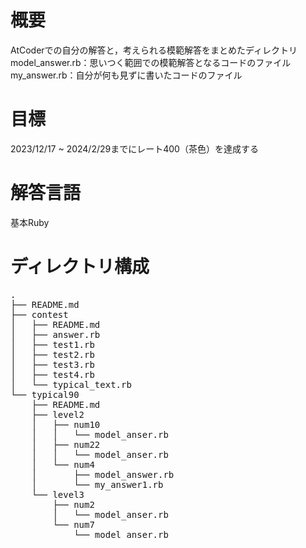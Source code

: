 # 概要
AtCoderでの自分の解答と，考えられる模範解答をまとめたディレクトリ
model_answer.rb：思いつく範囲での模範解答となるコードのファイル
my_answer.rb：自分が何も見ずに書いたコードのファイル

# 目標
2023/12/17 ~ 2024/2/29までにレート400（茶色）を達成する

# 解答言語
基本Ruby

# ディレクトリ構成
<pre>
.
├── README.md
├── contest
│   ├── README.md
│   ├── answer.rb
│   ├── test1.rb
│   ├── test2.rb
│   ├── test3.rb
│   ├── test4.rb
│   └── typical_text.rb
└── typical90
    ├── README.md
    ├── level2
    │   ├── num10
    │   │   └── model_anser.rb
    │   ├── num22
    │   │   └── model_anser.rb
    │   └── num4
    │       ├── model_answer.rb
    │       └── my_answer1.rb
    └── level3
        ├── num2
        │   └── model_anser.rb
        └── num7
            └── model_anser.rb
</pre>